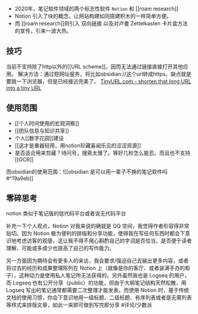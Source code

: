 

- 2020年，笔记软件领域的两个标志性软件 `Notion` 和 [[roam research]]
 - Notion 引入了块的概念，让网站构建如同搭建积木的一样简单方便。  
 - 而 [[roam research]]则引入 双向链接 以及对卢曼 Zettelkasten 卡片盒方法的宣传，引来一波大热。

## 技巧

当前不支持除了http以外的[[URL scheme]]，因而无法通过链接直接打开其他应用。
解决方法：通过短网址服务，将比如obsidian://这个url转成https。缺点就是要跳一下浏览器，但是已经接近完美了。
[TinyURL.com - shorten that long URL into a tiny URL](https://tinyurl.com/app/myurls)

## 使用范围

- [[个人时间使用的宏观洞察]]
- [[团队信息与知识共享]]
- 个人[[数字花园]]建设
- [[这才是重器轻用，用notion珍藏喜闻乐见的涩涩资源]]
- 是否适合用来剪藏？待问号，搜索太慢了。等好几秒怎么能忍。而且也不支持[[OCR]]

而obsidian的使用范围：![[obsidian 是可以用一辈子不换的笔记软件吗#^19a9eb]]
## 零碎思考
notion 类似于笔记版的低代码平台或者说无代码平台

补充一下个人观点，Notion 对我来说的确就是 QQ 空间，我觉得作者形容得非常贴切。因为 Notion 极为便利的排版和分享功能，使得我在写任何东西时都会下意识地考虑访客的观感，这让我不得不用心斟酌自己的字词是否恰当，是否便于读者理解，可能或多或少也提高了自己的写作能力。

另一方面因为期待会有更多人的来访，我会要求/强迫自己去输出更多内容，或者将过去的经历和成果整理陈列在 Notion 上（就像是你的客厅、或者装满手办的柜子），这种动力是使用私人笔记所无法获得的。另外虽然我也是 Logseq 的用户，而 Logseq 也有公开分享（public）的功能，但由于大纲笔记结构天然松散，用 Logseq 写出的笔记通常都需要二次整理才能发表，而使用 Notion 时，基于传统文档的使用习惯，你会下意识地用一级标题、二级标题、有序列表或者是无需列表等样式来排版文章，如此一来即可做到写完即分享 #评论/少数派